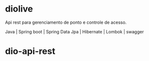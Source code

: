 # diolive

Api rest para gerenciamento de ponto e controle de acesso.

Java | Spring boot | Spring Data Jpa | Hibernate | Lombok | swagger
# dio-api-rest
